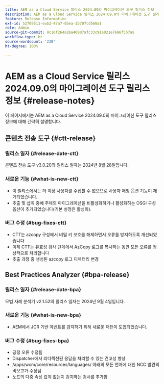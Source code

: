 ```yaml
---
title: AEM as a Cloud Service 릴리스 2024.09의 마이그레이션 도구 릴리스 정보
description: AEM as a Cloud Service 릴리스 2024.09.0의 마이그레이션 도구 릴리스 정보
feature: Release Information
exl-id: 52709511-eab2-47a7-8bea-1b707cd568a1
role: Admin
source-git-commit: 0c16f264826a46907afc33c91a021e7696f5b7a8
workflow-type: ht
source-wordcount: '230'
ht-degree: 100%

---
```


# AEM as a Cloud Service 릴리스 2024.09.0의 마이그레이션 도구 릴리스 정보 {#release-notes}

이 페이지에서는 AEM as a Cloud Service 2024.09.0의 마이그레이션 도구 릴리스 정보에 대해 간략히 설명합니다.

## 콘텐츠 전송 도구 {#ctt-release}

### 릴리스 일자 {#release-date-ctt}

콘텐츠 전송 도구 v3.0.20의 릴리스 일자는 2024년 8월 28일입니다.

### 새로운 기능 {#what-is-new-ctt}

* 이 릴리스에서는 더 이상 사용자를 수집할 수 없으므로 사용자 매핑 옵션 기능이 제거되었습니다.
* 추출 및 섭취 중에 주체의 마이그레이션을 비활성화하거나 활성화하는 OSGI 구성 옵션이 추가되었습니다(기본 설정은 활성화).

### 버그 수정 {#bug-fixes-ctt}

* CTT는 azcopy 구성에서 비밀 키 보호를 해제하면서 오류를 방지하도록 개선되었습니다
* 이제 CTT는 유효성 검사 단계에서 AzCopy 로그를 복사하는 동안 모든 오류를 정상적으로 처리합니다
* 추출 과정 중 생성된 azcopy 로그 디렉터리 변경

## Best Practices Analyzer {#bpa-release}

### 릴리스 일자 {#release-date-bpa}

모범 사례 분석기 v2.1.52의 릴리스 일자는 2024년 9월 4일입니다.

### 새로운 기능 {#what-is-new-bpa}

* AEM에서 JCR 기반 이벤트를 감지하기 위해 새로운 패턴이 도입되었습니다.

### 버그 수정 {#bug-fixes-bpa}

* 긍정 오류 수정됨
* Dispatcher에서 리디렉션된 응답을 처리할 수 있는 견고성 향상
* /apps/wcm/core/resources/languages/ 아래의 모든 언어에 대한 NCC 발견의 비보고가 수정됨
* 노드의 다중 속성 값이 없는지 감지하는 검사를 추가함


